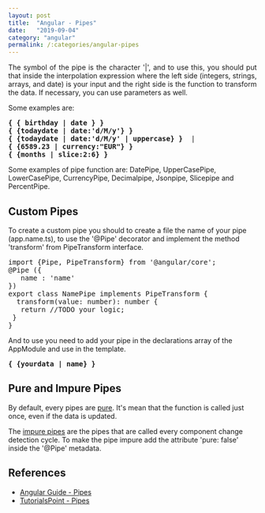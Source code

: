```yaml
---
layout: post
title:  "Angular - Pipes"
date:   "2019-09-04"
category: "angular"
permalink: /:categories/angular-pipes
---
```


<p style="text-align: justify;">The symbol of the pipe is the character '|', and to use this, you should put that inside the interpolation expression where the left side (integers, strings, arrays, and date) is your input and the right side is the function to transform the data. If necessary, you can use parameters as well.</p>

Some examples are:
<pre>
<b>{ { birthday | date } }</b>
<b>{ {todaydate | date:'d/M/y'} }</b>
<b>{ {todaydate | date:'d/M/y' | uppercase} }</b>  |  
<b>{ {6589.23 | currency:"EUR"} }</b>
<b>{ {months | slice:2:6} }</b>   
</pre>

Some examples of pipe function are:  DatePipe, UpperCasePipe, LowerCasePipe, CurrencyPipe, Decimalpipe, Jsonpipe, Slicepipe and PercentPipe.

<h2>Custom Pipes</h2>

To create a custom pipe you should to create a file the name of your pipe (app.name.ts), to use the '@Pipe' decorator and implement the method 'transform' from PipeTransform interface.

<pre>
import {Pipe, PipeTransform} from '@angular/core';
@Pipe ({
   name : 'name'
})
export class NamePipe implements PipeTransform {
  transform(value: number): number {
   return //TODO your logic;
 }
}
</pre>

And to use you need to add your pipe in the declarations array of the AppModule and use in the template.

<pre><b>{ {yourdata | name} }</b> </pre>

<h2>Pure and Impure Pipes</h2>

By default, every pipes are <a href="https://angular.io/guide/pipes#pure-pipes">pure</a>. It's mean that the function is called just once, even if the data is updated.

The <a href="https://angular.io/guide/pipes#impure-pipes">impure pipes</a> are the pipes that are called every component change detection cycle. To make the pipe impure add the attribute 'pure: false' inside the '@Pipe' metadata.

<h2>References</h2>

<ul>
  <li><a href="https://angular.io/guide/pipes">Angular Guide - Pipes</a></li>
  <li><a href="https://www.tutorialspoint.com/angular7/angular7_pipes.htm">TutorialsPoint - Pipes</a></li>
</ul>
